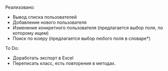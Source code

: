 Реализовано:
- Вывод списка пользователей
- Добавление нового пользователя
- Изменение конкретного пользователя (предлагается выбор поля, по которому ищем)
- Поиск по юзеру (предлагается выбор любого поля в словаре*)

To Do:
- Доработать экспорт в Excel
- Переписать класс, есть повторения в методах.